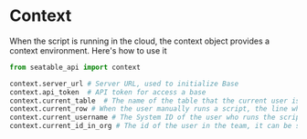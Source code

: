 # Context

When the script is running in the cloud, the context object provides a context environment. Here's how to use it

```Python
from seatable_api import context

context.server_url # Server URL, used to initialize Base
context.api_token  # API token for access a base
context.current_table  # The name of the table that the current user is viewing when the user runs a script manually
context.current_row # When the user manually runs a script, the line where the cursor is currently located
context.current_username # The System ID of the user who runs the script manually (in old verison, it is called current_user_id)
context.current_id_in_org # The id of the user in the team, it can be set by the team admin via Web UI
```


